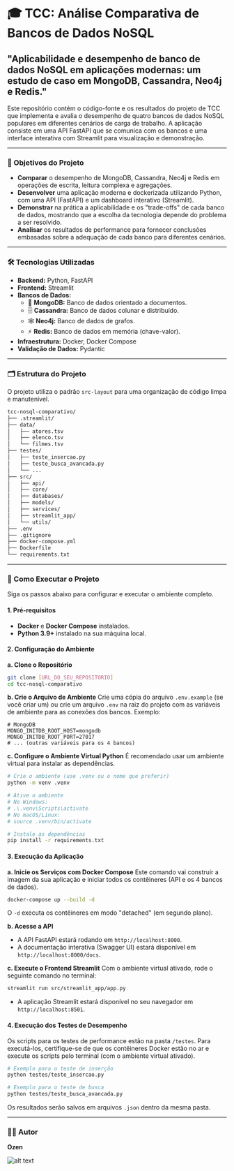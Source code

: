 # 🎓 TCC: Análise Comparativa de Bancos de Dados NoSQL

## "Aplicabilidade e desempenho de banco de dados NoSQL em aplicações modernas: um estudo de caso em MongoDB, Cassandra, Neo4j e Redis."

Este repositório contém o código-fonte e os resultados do projeto de TCC que implementa e avalia o desempenho de quatro bancos de dados NoSQL populares em diferentes cenários de carga de trabalho. A aplicação consiste em uma API FastAPI que se comunica com os bancos e uma interface interativa com Streamlit para visualização e demonstração.

---

### 🎯 Objetivos do Projeto

* **Comparar** o desempenho de MongoDB, Cassandra, Neo4j e Redis em operações de escrita, leitura complexa e agregações.
* **Desenvolver** uma aplicação moderna e dockerizada utilizando Python, com uma API (FastAPI) e um dashboard interativo (Streamlit).
* **Demonstrar** na prática a aplicabilidade e os "trade-offs" de cada banco de dados, mostrando que a escolha da tecnologia depende do problema a ser resolvido.
* **Analisar** os resultados de performance para fornecer conclusões embasadas sobre a adequação de cada banco para diferentes cenários.

---

### 🛠️ Tecnologias Utilizadas

* **Backend:** Python, FastAPI
* **Frontend:** Streamlit
* **Bancos de Dados:**
    * 🍃 **MongoDB:** Banco de dados orientado a documentos.
    * 🗄️ **Cassandra:** Banco de dados colunar e distribuído.
    * 🕸️ **Neo4j:** Banco de dados de grafos.
    * ⚡ **Redis:** Banco de dados em memória (chave-valor).
* **Infraestrutura:** Docker, Docker Compose
* **Validação de Dados:** Pydantic

---

### 🗂️ Estrutura do Projeto

O projeto utiliza o padrão `src-layout` para uma organização de código limpa e manutenível.

```bash
tcc-nosql-comparativo/
├── .streamlit/
├── data/
│   ├── atores.tsv
│   ├── elenco.tsv
│   └── filmes.tsv
├── testes/
│   ├── teste_insercao.py
│   ├── teste_busca_avancada.py
│   └── ...
├── src/
│   ├── api/
│   ├── core/
│   ├── databases/
│   ├── models/
│   ├── services/
│   ├── streamlit_app/
│   └── utils/
├── .env
├── .gitignore
├── docker-compose.yml
├── Dockerfile
└── requirements.txt
```

---

### 🚀 Como Executar o Projeto

Siga os passos abaixo para configurar e executar o ambiente completo.

#### 1. Pré-requisitos

* **Docker** e **Docker Compose** instalados.
* **Python 3.9+** instalado na sua máquina local.

#### 2. Configuração do Ambiente

**a. Clone o Repositório**
```bash
git clone [URL_DO_SEU_REPOSITORIO]
cd tcc-nosql-comparativo
```

**b. Crie o Arquivo de Ambiente**
Crie uma cópia do arquivo `.env.example` (se você criar um) ou crie um arquivo `.env` na raiz do projeto com as variáveis de ambiente para as conexões dos bancos. Exemplo:
```env
# MongoDB
MONGO_INITDB_ROOT_HOST=mongodb
MONGO_INITDB_ROOT_PORT=27017
# ... (outras variáveis para os 4 bancos)
```

**c. Configure o Ambiente Virtual Python**
É recomendado usar um ambiente virtual para instalar as dependências.
```bash
# Crie o ambiente (use .venv ou o nome que preferir)
python -m venv .venv

# Ative o ambiente
# No Windows:
# .\.venv\Scripts\activate
# No macOS/Linux:
# source .venv/bin/activate

# Instale as dependências
pip install -r requirements.txt
```

#### 3. Execução da Aplicação

**a. Inicie os Serviços com Docker Compose**
Este comando vai construir a imagem da sua aplicação e iniciar todos os contêineres (API e os 4 bancos de dados).
```bash
docker-compose up --build -d
```
O `-d` executa os contêineres em modo "detached" (em segundo plano).

**b. Acesse a API**
* A API FastAPI estará rodando em `http://localhost:8000`.
* A documentação interativa (Swagger UI) estará disponível em `http://localhost:8000/docs`.

**c. Execute o Frontend Streamlit**
Com o ambiente virtual ativado, rode o seguinte comando no terminal:
```bash
streamlit run src/streamlit_app/app.py
```
* A aplicação Streamlit estará disponível no seu navegador em `http://localhost:8501`.

#### 4. Execução dos Testes de Desempenho

Os scripts para os testes de performance estão na pasta `/testes`. Para executá-los, certifique-se de que os contêineres Docker estão no ar e execute os scripts pelo terminal (com o ambiente virtual ativado).

```bash
# Exemplo para o teste de inserção
python testes/teste_insercao.py

# Exemplo para o teste de busca
python testes/teste_busca_avancada.py
```
Os resultados serão salvos em arquivos `.json` dentro da mesma pasta.

---

### 👨‍💻 Autor

**Ozen** 

![alt text](https://raw.githubusercontent.com/Ozen-ok/tcc-nosql-comparativo/refs/heads/main/assets/plankton.png)
